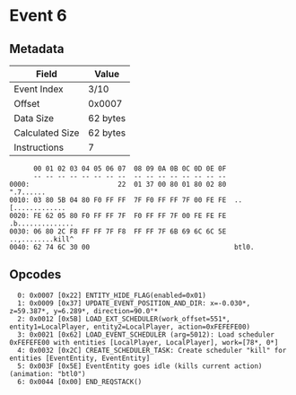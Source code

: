 # Event 6

## Metadata

| Field           | Value    |
|-----------------|----------|
| Event Index     | 3/10     |
| Offset          | 0x0007   |
| Data Size       | 62 bytes |
| Calculated Size | 62 bytes |
| Instructions    | 7        |

```
      00 01 02 03 04 05 06 07  08 09 0A 0B 0C 0D 0E 0F
      -- -- -- -- -- -- -- --  -- -- -- -- -- -- -- --
0000:                      22  01 37 00 80 01 80 02 80         ".7......
0010: 03 80 5B 04 80 F0 FF FF  7F F0 FF FF 7F 00 FE FE  ..[.............
0020: FE 62 05 80 F0 FF FF 7F  F0 FF FF 7F 00 FE FE FE  .b..............
0030: 06 80 2C F8 FF FF 7F F8  FF FF 7F 6B 69 6C 6C 5E  ..,........kill^
0040: 62 74 6C 30 00                                    btl0.           
```

## Opcodes

```
  0: 0x0007 [0x22] ENTITY_HIDE_FLAG(enabled=0x01)
  1: 0x0009 [0x37] UPDATE_EVENT_POSITION_AND_DIR: x=-0.030*, z=59.387*, y=6.289*, direction=90.0°*
  2: 0x0012 [0x5B] LOAD_EXT_SCHEDULER(work_offset=551*, entity1=LocalPlayer, entity2=LocalPlayer, action=0xFEFEFE00)
  3: 0x0021 [0x62] LOAD_EVENT_SCHEDULER (arg=5012): Load scheduler 0xFEFEFE00 with entities [LocalPlayer, LocalPlayer], work=[78*, 0*]
  4: 0x0032 [0x2C] CREATE_SCHEDULER_TASK: Create scheduler "kill" for entities [EventEntity, EventEntity]
  5: 0x003F [0x5E] EventEntity goes idle (kills current action) (animation: "btl0")
  6: 0x0044 [0x00] END_REQSTACK()
```
